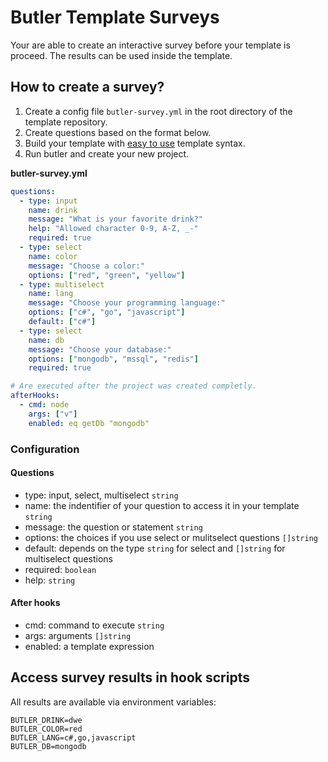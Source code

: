 # Butler Template Surveys

Your are able to create an interactive survey before your template is proceed. The results can be used inside the template.

## How to create a survey?

1. Create a config file `butler-survey.yml` in the root directory of the template repository.
2. Create questions based on the format below.
3. Build your template with [easy to use](/docs/templateSyntax.md#get-survey-results) template syntax.
4. Run butler and create your new project.

**butler-survey.yml**
```yml
questions:
  - type: input
    name: drink
    message: "What is your favorite drink?"
    help: "Allowed character 0-9, A-Z, _-"
    required: true
  - type: select
    name: color
    message: "Choose a color:"
    options: ["red", "green", "yellow"]
  - type: multiselect
    name: lang
    message: "Choose your programming language:"
    options: ["c#", "go", "javascript"]
    default: ["c#"]
  - type: select
    name: db
    message: "Choose your database:"
    options: ["mongodb", "mssql", "redis"]
    required: true

# Are executed after the project was created completly.
afterHooks:
  - cmd: node
    args: ["v"]
    enabled: eq getDb "mongodb"
```

### Configuration

#### Questions
- type: input, select, multiselect `string`
- name: the indentifier of your question to access it in your template `string`
- message: the question or statement `string`
- options: the choices if you use select or mulitselect questions `[]string`
- default: depends on the type `string` for select and `[]string` for multiselect questions
- required: `boolean`
- help: `string`

#### After hooks
- cmd: command to execute `string`
- args: arguments `[]string`
- enabled: a template expression

## Access survey results in hook scripts

All results are available via environment variables:
```
BUTLER_DRINK=dwe
BUTLER_COLOR=red
BUTLER_LANG=c#,go,javascript
BUTLER_DB=mongodb
```